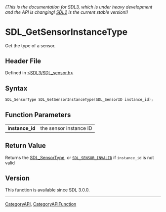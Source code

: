 ###### (This is the documentation for SDL3, which is under heavy development and the API is changing! [SDL2](https://wiki.libsdl.org/SDL2/) is the current stable version!)
# SDL_GetSensorInstanceType

Get the type of a sensor.

## Header File

Defined in [<SDL3/SDL_sensor.h>](https://github.com/libsdl-org/SDL/blob/main/include/SDL3/SDL_sensor.h)

## Syntax

```c
SDL_SensorType SDL_GetSensorInstanceType(SDL_SensorID instance_id);

```

## Function Parameters

|                     |                        |
| ------------------- | ---------------------- |
| **instance_id**     | the sensor instance ID |

## Return Value

Returns the [SDL_SensorType](SDL_SensorType), or
[`SDL_SENSOR_INVALID`](SDL_SENSOR_INVALID) if `instance_id` is not valid

## Version

This function is available since SDL 3.0.0.

----
[CategoryAPI](CategoryAPI), [CategoryAPIFunction](CategoryAPIFunction)

